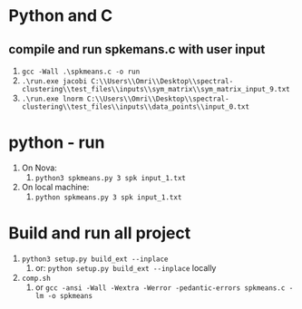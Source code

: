 # Python and C #

## compile and run spkemans.c with user input ##

1. `gcc -Wall .\spkmeans.c -o run `
2. `.\run.exe jacobi C:\\Users\\Omri\\Desktop\\spectral-clustering\\test_files\\inputs\\sym_matrix\\sym_matrix_input_9.txt`
3. `.\run.exe lnorm C:\\Users\\Omri\\Desktop\\spectral-clustering\\test_files\\inputs\\data_points\\input_0.txt`


# python - run #
1. On Nova:
   1. `python3 spkmeans.py 3 spk input_1.txt`
2. On local machine:
   1. `python spkmeans.py 3 spk input_1.txt`

# Build and run all project #
1. `python3 setup.py build_ext --inplace`
   1. or: `python setup.py build_ext --inplace` locally
2. `comp.sh`
   1. or `gcc -ansi -Wall -Wextra -Werror -pedantic-errors spkmeans.c -lm -o spkmeans
      `
